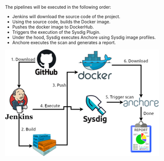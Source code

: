 The pipelines will be executed in the following order:

- Jenkins will download the source code of the project.
- Using the source code, builds the Docker image.
- Pushes the docker image to DockerHub.
- Triggers the execution of the Sysdig Plugin.
- Under the hood, Sysdig executes Anchore using Sysdig image profiles.
- Anchore executes the scan and generates a report.

![Scenario](assets/image02.png)